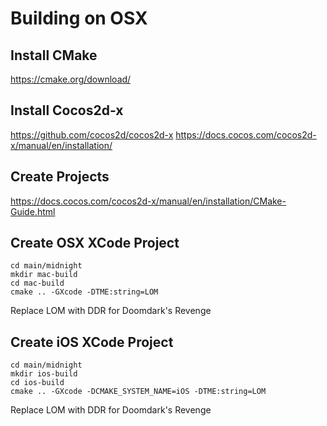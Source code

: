 # Building on OSX



## Install CMake

https://cmake.org/download/

## Install Cocos2d-x

https://github.com/cocos2d/cocos2d-x
https://docs.cocos.com/cocos2d-x/manual/en/installation/

## Create Projects

https://docs.cocos.com/cocos2d-x/manual/en/installation/CMake-Guide.html

## Create OSX XCode Project

```
cd main/midnight
mkdir mac-build
cd mac-build
cmake .. -GXcode -DTME:string=LOM
```

Replace LOM with DDR for Doomdark's Revenge

## Create iOS XCode Project

```
cd main/midnight
mkdir ios-build
cd ios-build
cmake .. -GXcode -DCMAKE_SYSTEM_NAME=iOS -DTME:string=LOM
```

Replace LOM with DDR for Doomdark's Revenge